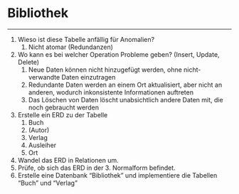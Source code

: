 # Bibliothek
___
1. Wieso ist diese Tabelle anfällig für Anomalien?
	1. Nicht atomar (Redundanzen)
2. Wo kann es bei welcher Operation Probleme geben? (Insert, Update, Delete)
	1. Neue Daten können nicht hinzugefügt werden, ohne nicht-verwandte Daten einzutragen
	2. Redundante Daten werden an einem Ort aktualisiert, aber nicht an anderen, wodurch inkonsistente Informationen auftreten
	3. Das Löschen von Daten löscht unabsichtlich andere Daten mit, die noch gebraucht werden
3. Erstelle ein ERD zu der Tabelle
	1. Buch
	2. (Autor)
	3. Verlag
	4. Ausleiher
	5. Ort
4. Wandel das ERD in Relationen um.
5. Prüfe, ob sich das ERD in der 3. Normalform befindet.
6. Erstelle eine Datenbank “Bibliothek” und implementiere die Tabellen “Buch” und “Verlag”